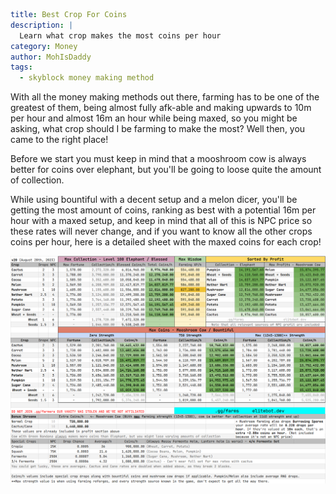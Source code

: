 ```yaml {metadata}
title: Best Crop For Coins
description: |
  Learn what crop makes the most coins per hour
category: Money
author: MohIsDaddy
tags:
  - skyblock money making method
```
With all the money making methods out there, farming has to be one of the greatest
of them, being almost fully afk-able and making upwards to 10m per hour and almost 
16m an hour while being maxed, so you might be asking, what crop should I be farming
to make the most? Well then, you came to the right place!

Before we start you must keep in mind that a mooshroom cow is always better for coins
over elephant, but you'll be going to loose quite the amount of collection.

While using bountiful with a decent setup and a melon dicer, you'll be 
getting the most amount of coins, ranking as best with a potential 16m per hour
with a maxed setup, and keep in mind that all of this is NPC price so these rates
will never change, and if you want to know all the other crops coins per hour,
here is a detailed sheet with the maxed coins for each crop!

![image](/images/farming/sheet.png)
